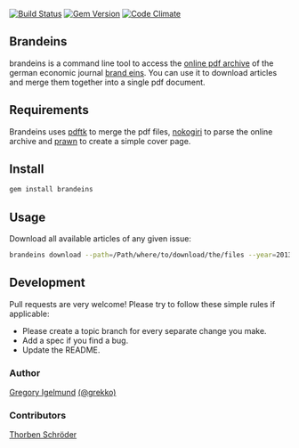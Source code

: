[![Build Status](https://secure.travis-ci.org/guard/guard.png?branch=master)](http://travis-ci.org/grekko/brandeins) [![Gem Version](https://badge.fury.io/rb/brandeins.png)](http://badge.fury.io/rb/brandeins) [![Code Climate](https://codeclimate.com/badge.png)](https://codeclimate.com/github/grekko/brandeins)

Brandeins
--------

brandeins is a command line tool to access the [online pdf archive](http://www.brandeins.de/archiv.html) of the german economic journal [brand eins](http://www.brandeins.de/). You can use it to download articles and merge them together into a single pdf document.


Requirements
--------
Brandeins uses [pdftk](http://www.pdflabs.com/tools/pdftk-the-pdf-toolkit/) to merge the pdf files, [nokogiri](https://github.com/sparklemotion/nokogiri) to parse the online archive and [prawn](https://github.com/prawnpdf/prawn) to create a simple cover page.


Install
--------

```bash
gem install brandeins
```


Usage
--------
Download all available articles of any given issue:

```bash
brandeins download --path=/Path/where/to/download/the/files --year=2013 --month=12
```


Development
--------
Pull requests are very welcome! Please try to follow these simple rules if applicable:
- Please create a topic branch for every separate change you make.
- Add a spec if you find a bug.
- Update the README.


### Author
[Gregory Igelmund](https://github.com/grekko) [(@grekko)](https://twitter.com/grekko)


### Contributors
[Thorben Schröder](https://github.com/walski)
